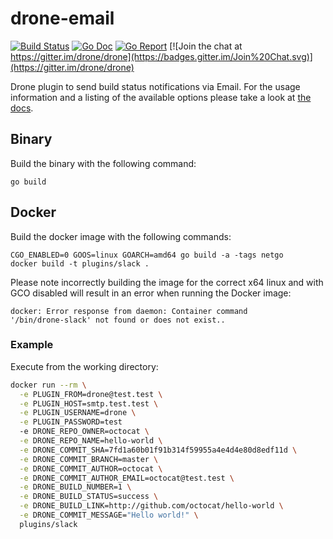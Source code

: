 # drone-email

[![Build Status](http://beta.drone.io/api/badges/drone-plugins/drone-email/status.svg)](http://beta.drone.io/drone-plugins/drone-email)
[![Go Doc](https://godoc.org/github.com/drone-plugins/drone-email?status.svg)](http://godoc.org/github.com/drone-plugins/drone-email)
[![Go Report](https://goreportcard.com/badge/github.com/drone-plugins/drone-email)](https://goreportcard.com/report/github.com/drone-plugins/drone-email)
[![Join the chat at https://gitter.im/drone/drone](https://badges.gitter.im/Join%20Chat.svg)](https://gitter.im/drone/drone)


Drone plugin to send build status notifications via Email. For the usage information and a listing of the available options please take a look at [the docs](DOCS.md).

## Binary

Build the binary with the following command:

```
go build
```

## Docker

Build the docker image with the following commands:

```
CGO_ENABLED=0 GOOS=linux GOARCH=amd64 go build -a -tags netgo
docker build -t plugins/slack .
```

Please note incorrectly building the image for the correct x64 linux and with GCO disabled will result in an error when running the Docker image:

```
docker: Error response from daemon: Container command
'/bin/drone-slack' not found or does not exist..
```

### Example
Execute from the working directory:

```sh
docker run --rm \
  -e PLUGIN_FROM=drone@test.test \
  -e PLUGIN_HOST=smtp.test.test \
  -e PLUGIN_USERNAME=drone \
  -e PLUGIN_PASSWORD=test
  -e DRONE_REPO_OWNER=octocat \
  -e DRONE_REPO_NAME=hello-world \
  -e DRONE_COMMIT_SHA=7fd1a60b01f91b314f59955a4e4d4e80d8edf11d \
  -e DRONE_COMMIT_BRANCH=master \
  -e DRONE_COMMIT_AUTHOR=octocat \
  -e DRONE_COMMIT_AUTHOR_EMAIL=octocat@test.test \
  -e DRONE_BUILD_NUMBER=1 \
  -e DRONE_BUILD_STATUS=success \
  -e DRONE_BUILD_LINK=http://github.com/octocat/hello-world \
  -e DRONE_COMMIT_MESSAGE="Hello world!" \
  plugins/slack
```
